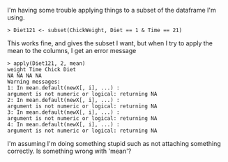 I'm having some trouble applying things to a subset of the dataframe I'm using.

    > Diet121 <- subset(ChickWeight, Diet == 1 & Time == 21)

This works fine, and gives the subset I want, but when I try to apply the mean to the columns, I get an error message

    > apply(Diet121, 2, mean)
    weight Time Chick Diet
    NA NA NA NA
    Warning messages:
    1: In mean.default(newX[, i], ...) :
    argument is not numeric or logical: returning NA
    2: In mean.default(newX[, i], ...) :
    argument is not numeric or logical: returning NA
    3: In mean.default(newX[, i], ...) :
    argument is not numeric or logical: returning NA
    4: In mean.default(newX[, i], ...) :
    argument is not numeric or logical: returning NA

I'm assuming I'm doing something stupid such as not attaching something correctly. Is something wrong with 'mean'?
